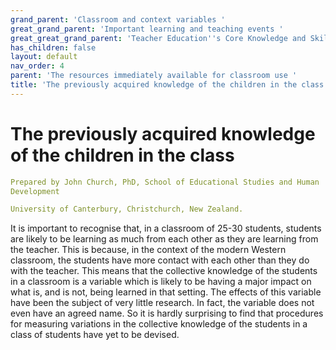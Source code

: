 ```yaml
---
grand_parent: 'Classroom and context variables '
great_grand_parent: 'Important learning and teaching events '
great_great_grand_parent: 'Teacher Education''s Core Knowledge and Skills.'
has_children: false
layout: default
nav_order: 4
parent: 'The resources immediately available for classroom use '
title: 'The previously acquired knowledge of the children in the class '
---
```

# The previously acquired knowledge of the children in the class


```yaml
Prepared by John Church, PhD, School of Educational Studies and Human
Development

University of Canterbury, Christchurch, New Zealand.
```


It is important to recognise that, in a classroom of 25-30 students,
students are likely to be learning as much from each other as they are
learning from the teacher. This is because, in the context of the modern
Western classroom, the students have more contact with each other than
they do with the teacher. This means that the collective knowledge of
the students in a classroom is a variable which is likely to be having a
major impact on what is, and is not, being learned in that setting. The
effects of this variable have been the subject of very little research.
In fact, the variable does not even have an agreed name. So it is hardly
surprising to find that procedures for measuring variations in the
collective knowledge of the students in a class of students have yet to
be devised.

